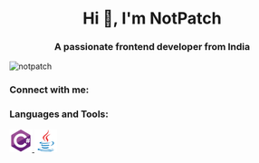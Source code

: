 <h1 align="center">Hi 👋, I'm NotPatch</h1>
<h3 align="center">A passionate frontend developer from India</h3>

<p align="left"> <img src="https://komarev.com/ghpvc/?username=notpatch&label=Profile%20views&color=0e75b6&style=flat" alt="notpatch" /> </p>

<h3 align="left">Connect with me:</h3>
<p align="left">
</p>

<h3 align="left">Languages and Tools:</h3>
<p align="left"> <a href="https://www.w3schools.com/cs/" target="_blank" rel="noreferrer"> <img src="https://raw.githubusercontent.com/devicons/devicon/master/icons/csharp/csharp-original.svg" alt="csharp" width="40" height="40"/> </a> <a href="https://www.java.com" target="_blank" rel="noreferrer"> <img src="https://raw.githubusercontent.com/devicons/devicon/master/icons/java/java-original.svg" alt="java" width="40" height="40"/> </a> </p>
